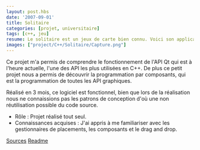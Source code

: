 ```yaml
---
layout: post.hbs
date: '2007-09-01'
title: Solitaire
categories: [projet, universitaire]
tags: [c++, jeu]
resume: Le solitaire est un jeux de carte bien connu. Voici son application en C++.
images: ["project/C++/Solitaire/Capture.png"]
---
```

Ce projet m'a permis de comprendre le fonctionnement de l'API Qt qui est à l'heure actuelle, l'une des API les plus utilisées en C++. De plus ce petit projet nous a permis de découvrir la programmation par composants, qui est la programmation de toutes les API graphiques. 

Réalisé en 3 mois, ce logiciel est fonctionnel, bien que lors de la réalisation nous ne connaissions pas les patrons de conception d'où une non réutilisation possible du code source.

* Rôle : Projet réalisé tout seul.
* Connaissances acquises : J'ai appris à me familiariser avec les gestionnaires de placements, les composants et le drag and drop.

<div class="container-link">
  <a href="/assets/images/project/C++/Solitaire/Solitaire.zip" target="_blank">Sources</a>
  <a href="/assets/images/project/C++/Solitaire/ALire" target="_blank">Readme</a>
</div>
